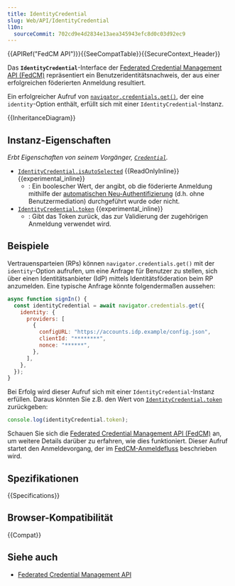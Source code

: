 ```yaml
---
title: IdentityCredential
slug: Web/API/IdentityCredential
l10n:
  sourceCommit: 702cd9e4d2834e13aea345943efc8d0c03d92ec9
---
```


{{APIRef("FedCM API")}}{{SeeCompatTable}}{{SecureContext_Header}}

Das **`IdentityCredential`**-Interface der [Federated Credential Management API (FedCM)](/de/docs/Web/API/FedCM_API) repräsentiert ein Benutzeridentitätsnachweis, der aus einer erfolgreichen föderierten Anmeldung resultiert.

Ein erfolgreicher Aufruf von [`navigator.credentials.get()`](/de/docs/Web/API/CredentialsContainer/get), der eine `identity`-Option enthält, erfüllt sich mit einer `IdentityCredential`-Instanz.

{{InheritanceDiagram}}

## Instanz-Eigenschaften

_Erbt Eigenschaften von seinem Vorgänger, [`Credential`](/de/docs/Web/API/Credential)._

- [`IdentityCredential.isAutoSelected`](/de/docs/Web/API/IdentityCredential/isAutoSelected) {{ReadOnlyInline}} {{experimental_inline}}
  - : Ein boolescher Wert, der angibt, ob die föderierte Anmeldung mithilfe der [automatischen Neu-Authentifizierung](/de/docs/Web/API/FedCM_API/RP_sign-in#auto-reauthentication) (d.h. ohne Benutzermediation) durchgeführt wurde oder nicht.
- [`IdentityCredential.token`](/de/docs/Web/API/IdentityCredential/token) {{experimental_inline}}
  - : Gibt das Token zurück, das zur Validierung der zugehörigen Anmeldung verwendet wird.

## Beispiele

Vertrauensparteien (RPs) können `navigator.credentials.get()` mit der `identity`-Option aufrufen, um eine Anfrage für Benutzer zu stellen, sich über einen Identitätsanbieter (IdP) mittels Identitätsföderation beim RP anzumelden. Eine typische Anfrage könnte folgendermaßen aussehen:

```js
async function signIn() {
  const identityCredential = await navigator.credentials.get({
    identity: {
      providers: [
        {
          configURL: "https://accounts.idp.example/config.json",
          clientId: "********",
          nonce: "******",
        },
      ],
    },
  });
}
```

Bei Erfolg wird dieser Aufruf sich mit einer `IdentityCredential`-Instanz erfüllen. Daraus könnten Sie z.B. den Wert von [`IdentityCredential.token`](/de/docs/Web/API/IdentityCredential/token) zurückgeben:

```js
console.log(identityCredential.token);
```

Schauen Sie sich die [Federated Credential Management API (FedCM)](/de/docs/Web/API/FedCM_API) an, um weitere Details darüber zu erfahren, wie dies funktioniert. Dieser Aufruf startet den Anmeldevorgang, der im [FedCM-Anmeldefluss](/de/docs/Web/API/FedCM_API/RP_sign-in#fedcm_sign-in_flow) beschrieben wird.

## Spezifikationen

{{Specifications}}

## Browser-Kompatibilität

{{Compat}}

## Siehe auch

- [Federated Credential Management API](https://developers.google.com/privacy-sandbox/cookies/fedcm)
